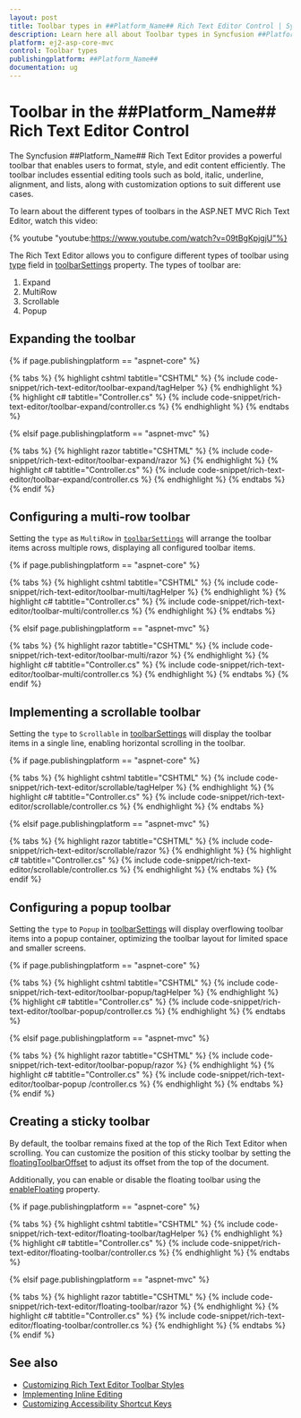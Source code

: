 ```yaml
---
layout: post
title: Toolbar types in ##Platform_Name## Rich Text Editor Control | Syncfusion
description: Learn here all about Toolbar types in Syncfusion ##Platform_Name## Rich Text Editor control of Syncfusion Essential JS 2 and more.
platform: ej2-asp-core-mvc
control: Toolbar types
publishingplatform: ##Platform_Name##
documentation: ug
---
```


# Toolbar in the ##Platform_Name## Rich Text Editor Control

The Syncfusion ##Platform_Name## Rich Text Editor provides a powerful toolbar that enables users to format, style, and edit content efficiently. The toolbar includes essential editing tools such as bold, italic, underline, alignment, and lists, along with customization options to suit different use cases.

To learn about the different types of toolbars in the ASP.NET MVC Rich Text Editor, watch this video:

{% youtube "youtube:https://www.youtube.com/watch?v=09tBgKpjgjU"%}

The Rich Text Editor allows you to configure different types of toolbar using [type](https://help.syncfusion.com/cr/aspnetmvc-js2/Syncfusion.EJ2.RichTextEditor.RichTextEditorToolbarSettings.html#Syncfusion_EJ2_RichTextEditor_RichTextEditorToolbarSettings_Type) field in [toolbarSettings](https://help.syncfusion.com/cr/aspnetmvc-js2/Syncfusion.EJ2.RichTextEditor.RichTextEditor.html#Syncfusion_EJ2_RichTextEditor_RichTextEditor_ToolbarSettings) property. The types of toolbar are:

1. Expand
2. MultiRow
3. Scrollable
4. Popup

## Expanding the toolbar

{% if page.publishingplatform == "aspnet-core" %}

{% tabs %}
{% highlight cshtml tabtitle="CSHTML" %}
{% include code-snippet/rich-text-editor/toolbar-expand/tagHelper %}
{% endhighlight %}
{% highlight c# tabtitle="Controller.cs" %}
{% include code-snippet/rich-text-editor/toolbar-expand/controller.cs %}
{% endhighlight %}
{% endtabs %}

{% elsif page.publishingplatform == "aspnet-mvc" %}

{% tabs %}
{% highlight razor tabtitle="CSHTML" %}
{% include code-snippet/rich-text-editor/toolbar-expand/razor %}
{% endhighlight %}
{% highlight c# tabtitle="Controller.cs" %}
{% include code-snippet/rich-text-editor/toolbar-expand/controller.cs %}
{% endhighlight %}
{% endtabs %}
{% endif %}

## Configuring a multi-row toolbar

Setting the `type` as `MultiRow` in [`toolbarSettings`](https://help.syncfusion.com/cr/aspnetmvc-js2/Syncfusion.EJ2.RichTextEditor.RichTextEditor.html#Syncfusion_EJ2_RichTextEditor_RichTextEditor_ToolbarSettings) will arrange the toolbar items across multiple rows, displaying all configured toolbar items.

{% if page.publishingplatform == "aspnet-core" %}

{% tabs %}
{% highlight cshtml tabtitle="CSHTML" %}
{% include code-snippet/rich-text-editor/toolbar-multi/tagHelper %}
{% endhighlight %}
{% highlight c# tabtitle="Controller.cs" %}
{% include code-snippet/rich-text-editor/toolbar-multi/controller.cs %}
{% endhighlight %}
{% endtabs %}

{% elsif page.publishingplatform == "aspnet-mvc" %}

{% tabs %}
{% highlight razor tabtitle="CSHTML" %}
{% include code-snippet/rich-text-editor/toolbar-multi/razor %}
{% endhighlight %}
{% highlight c# tabtitle="Controller.cs" %}
{% include code-snippet/rich-text-editor/toolbar-multi/controller.cs %}
{% endhighlight %}
{% endtabs %}
{% endif %}

## Implementing a scrollable toolbar

Setting the `type` to `Scrollable` in [toolbarSettings](https://help.syncfusion.com/cr/aspnetmvc-js2/Syncfusion.EJ2.RichTextEditor.RichTextEditor.html#Syncfusion_EJ2_RichTextEditor_RichTextEditor_ToolbarSettings) will display the toolbar items in a single line, enabling horizontal scrolling in the toolbar.

{% if page.publishingplatform == "aspnet-core" %}

{% tabs %}
{% highlight cshtml tabtitle="CSHTML" %}
{% include code-snippet/rich-text-editor/scrollable/tagHelper %}
{% endhighlight %}
{% highlight c# tabtitle="Controller.cs" %}
{% include code-snippet/rich-text-editor/scrollable/controller.cs %}
{% endhighlight %}
{% endtabs %}

{% elsif page.publishingplatform == "aspnet-mvc" %}

{% tabs %}
{% highlight razor tabtitle="CSHTML" %}
{% include code-snippet/rich-text-editor/scrollable/razor %}
{% endhighlight %}
{% highlight c# tabtitle="Controller.cs" %}
{% include code-snippet/rich-text-editor/scrollable/controller.cs %}
{% endhighlight %}
{% endtabs %}
{% endif %}

## Configuring a popup toolbar

Setting the `type` to `Popup` in [toolbarSettings](https://help.syncfusion.com/cr/aspnetmvc-js2/Syncfusion.EJ2.RichTextEditor.RichTextEditor.html#Syncfusion_EJ2_RichTextEditor_RichTextEditor_ToolbarSettings) will display overflowing toolbar items into a popup container, optimizing the toolbar layout for limited space and smaller screens.

{% if page.publishingplatform == "aspnet-core" %}

{% tabs %}
{% highlight cshtml tabtitle="CSHTML" %}
{% include code-snippet/rich-text-editor/toolbar-popup/tagHelper %}
{% endhighlight %}
{% highlight c# tabtitle="Controller.cs" %}
{% include code-snippet/rich-text-editor/toolbar-popup/controller.cs %}
{% endhighlight %}
{% endtabs %}

{% elsif page.publishingplatform == "aspnet-mvc" %}

{% tabs %}
{% highlight razor tabtitle="CSHTML" %}
{% include code-snippet/rich-text-editor/toolbar-popup/razor %}
{% endhighlight %}
{% highlight c# tabtitle="Controller.cs" %}
{% include code-snippet/rich-text-editor/toolbar-popup
/controller.cs %}
{% endhighlight %}
{% endtabs %}
{% endif %}

## Creating a sticky toolbar

By default, the toolbar remains fixed at the top of the Rich Text Editor when scrolling. You can customize the position of this sticky toolbar by setting the [floatingToolbarOffset](https://help.syncfusion.com/cr/aspnetmvc-js2/Syncfusion.EJ2.RichTextEditor.RichTextEditor.html#Syncfusion_EJ2_RichTextEditor_RichTextEditor_FloatingToolbarOffset) to adjust its offset from the top of the document.

Additionally, you can enable or disable the floating toolbar using the [enableFloating](https://help.syncfusion.com/cr/aspnetmvc-js2/Syncfusion.EJ2.RichTextEditor.RichTextEditorToolbarSettings.html#Syncfusion_EJ2_RichTextEditor_RichTextEditorToolbarSettings_EnableFloating) property.

{% if page.publishingplatform == "aspnet-core" %}

{% tabs %}
{% highlight cshtml tabtitle="CSHTML" %}
{% include code-snippet/rich-text-editor/floating-toolbar/tagHelper %}
{% endhighlight %}
{% highlight c# tabtitle="Controller.cs" %}
{% include code-snippet/rich-text-editor/floating-toolbar/controller.cs %}
{% endhighlight %}
{% endtabs %}

{% elsif page.publishingplatform == "aspnet-mvc" %}

{% tabs %}
{% highlight razor tabtitle="CSHTML" %}
{% include code-snippet/rich-text-editor/floating-toolbar/razor %}
{% endhighlight %}
{% highlight c# tabtitle="Controller.cs" %}
{% include code-snippet/rich-text-editor/floating-toolbar/controller.cs %}
{% endhighlight %}
{% endtabs %}
{% endif %}

## See also

* [Customizing Rich Text Editor Toolbar Styles](../style#customizing-the-rich-text-editors-toolbar)
* [Implementing Inline Editing](../editor-types/inline-editing)
* [Customizing Accessibility Shortcut Keys](../accessibility#keyboard-navigation)
